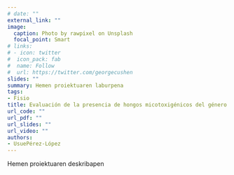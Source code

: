```yaml
---
# date: ""
external_link: ""
image:
  caption: Photo by rawpixel on Unsplash
  focal_point: Smart
# links:
# - icon: twitter
#  icon_pack: fab
#  name: Follow
#  url: https://twitter.com/georgecushen
slides: ""
summary: Hemen proiektuaren laburpena
tags:
- Fisio
title: Evaluación de la presencia de hongos micotoxigénicos del género Alternaria en alimentos animales y humanos producidos en la CAPV. Fase III
url_code: ""
url_pdf: ""
url_slides: ""
url_video: ""
authors: 
- UsuePérez-López
---
```


Hemen proiektuaren deskribapen